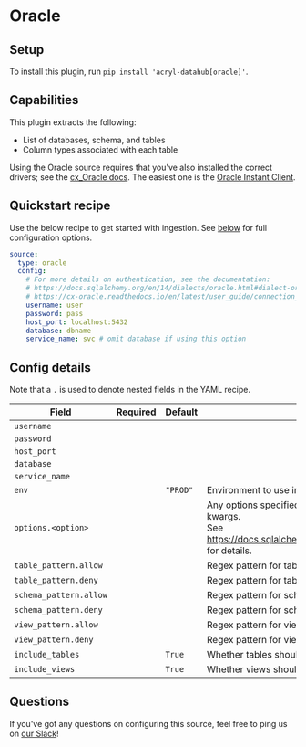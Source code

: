# Oracle

## Setup

To install this plugin, run `pip install 'acryl-datahub[oracle]'`.

## Capabilities

This plugin extracts the following:

- List of databases, schema, and tables
- Column types associated with each table

Using the Oracle source requires that you've also installed the correct drivers; see the [cx_Oracle docs](https://cx-oracle.readthedocs.io/en/latest/user_guide/installation.html). The easiest one is the [Oracle Instant Client](https://www.oracle.com/database/technologies/instant-client.html).

## Quickstart recipe

Use the below recipe to get started with ingestion. See [below](#config-details) for full configuration options.

```yml
source:
  type: oracle
  config:
    # For more details on authentication, see the documentation:
    # https://docs.sqlalchemy.org/en/14/dialects/oracle.html#dialect-oracle-cx_oracle-connect and
    # https://cx-oracle.readthedocs.io/en/latest/user_guide/connection_handling.html#connection-strings.
    username: user
    password: pass
    host_port: localhost:5432
    database: dbname
    service_name: svc # omit database if using this option
```

## Config details

Note that a `.` is used to denote nested fields in the YAML recipe.

| Field                  | Required | Default  | Description                                                                                                                                                                             |
| ---------------------- | -------- | -------- | --------------------------------------------------------------------------------------------------------------------------------------------------------------------------------------- |
| `username`             |          |          |                                                                                                                                                                                         |
| `password`             |          |          |                                                                                                                                                                                         |
| `host_port`            |          |          |                                                                                                                                                                                         |
| `database`             |          |          |                                                                                                                                                                                         |
| `service_name`         |          |          |                                                                                                                                                                                         |
| `env`                  |        | `"PROD"` | Environment to use in namespace when constructing URNs.                                                                                                                                 |
| `options.<option>`     |        |          | Any options specified here will be passed to SQLAlchemy's `create_engine` as kwargs.<br />See https://docs.sqlalchemy.org/en/14/core/engines.html#sqlalchemy.create_engine for details. |
| `table_pattern.allow`  |        |          | Regex pattern for tables to include in ingestion.                                                                                                                                       |
| `table_pattern.deny`   |        |          | Regex pattern for tables to exclude from ingestion.                                                                                                                                     |
| `schema_pattern.allow` |        |          | Regex pattern for schemas to include in ingestion.                                                                                                                                      |
| `schema_pattern.deny`  |        |          | Regex pattern for schemas to exclude from ingestion.                                                                                                                                    |
| `view_pattern.allow`   |        |          | Regex pattern for views to include in ingestion.                                                                                                                                        |
| `view_pattern.deny`    |        |          | Regex pattern for views to exclude from ingestion.                                                                                                                                      |
| `include_tables`       |        | `True`   | Whether tables should be ingested.                                                                                                                                                      |
| `include_views`        |        | `True`   | Whether views should be ingested.                                                                                                                                                       |

## Questions

If you've got any questions on configuring this source, feel free to ping us on [our Slack](https://slack.datahubproject.io/)!
